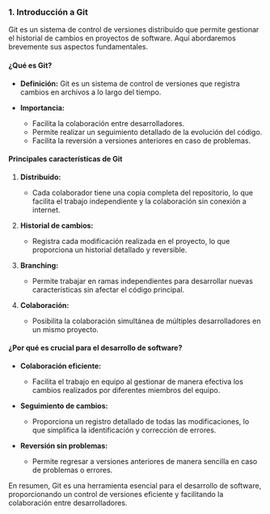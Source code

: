 ### 1. Introducción a Git

Git es un sistema de control de versiones distribuido que permite gestionar el historial de cambios en proyectos de software. Aquí abordaremos brevemente sus aspectos fundamentales.

#### ¿Qué es Git?

- **Definición:** Git es un sistema de control de versiones que registra cambios en archivos a lo largo del tiempo.
  
- **Importancia:**
  - Facilita la colaboración entre desarrolladores.
  - Permite realizar un seguimiento detallado de la evolución del código.
  - Facilita la reversión a versiones anteriores en caso de problemas.

#### Principales características de Git

1. **Distribuido:**
   - Cada colaborador tiene una copia completa del repositorio, lo que facilita el trabajo independiente y la colaboración sin conexión a internet.

2. **Historial de cambios:**
   - Registra cada modificación realizada en el proyecto, lo que proporciona un historial detallado y reversible.

3. **Branching:**
   - Permite trabajar en ramas independientes para desarrollar nuevas características sin afectar el código principal.

4. **Colaboración:**
   - Posibilita la colaboración simultánea de múltiples desarrolladores en un mismo proyecto.

#### ¿Por qué es crucial para el desarrollo de software?

- **Colaboración eficiente:**
  - Facilita el trabajo en equipo al gestionar de manera efectiva los cambios realizados por diferentes miembros del equipo.

- **Seguimiento de cambios:**
  - Proporciona un registro detallado de todas las modificaciones, lo que simplifica la identificación y corrección de errores.

- **Reversión sin problemas:**
  - Permite regresar a versiones anteriores de manera sencilla en caso de problemas o errores.

En resumen, Git es una herramienta esencial para el desarrollo de software, proporcionando un control de versiones eficiente y facilitando la colaboración entre desarrolladores.